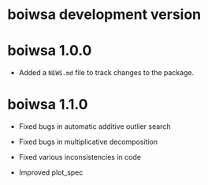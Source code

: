 # boiwsa development version

# boiwsa 1.0.0

* Added a `NEWS.md` file to track changes to the package.

# boiwsa 1.1.0

* Fixed bugs in automatic additive outlier search

* Fixed bugs in multiplicative decomposition

* Fixed various inconsistencies in code

* Improved plot_spec
